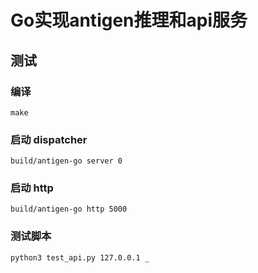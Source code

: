# Go实现antigen推理和api服务



## 测试



### 编译

```
make
```



### 启动 dispatcher

```
build/antigen-go server 0
```



### 启动 http

```
build/antigen-go http 5000
```



### 测试脚本

```
python3 test_api.py 127.0.0.1 _
```
